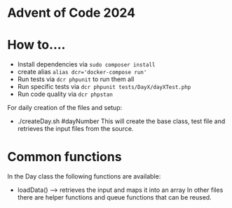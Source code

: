 # Advent of Code 2024

# How to....
- Install dependencies via `sudo composer install`
- create alias `alias dcr='docker-compose run'`
- Run tests via `dcr phpunit` to run them all
- Run specific tests via `dcr phpunit tests/DayX/dayXTest.php`
- Run code quality via `dcr phpstan`

For daily creation of the files and setup:
- ./createDay.sh #dayNumber
This will create the base class, test file and retrieves the input files from the source.

# Common functions
In the Day class the following functions are available:
- loadData() --> retrieves the input and maps it into an array
In other files there are helper functions and queue functions that can be reused.
